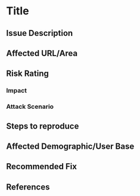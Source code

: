 # Title
## Issue Description


## Affected URL/Area


## Risk Rating


### Impact

### Attack Scenario


## Steps to reproduce

## Affected Demographic/User Base 

## Recommended Fix

## References
